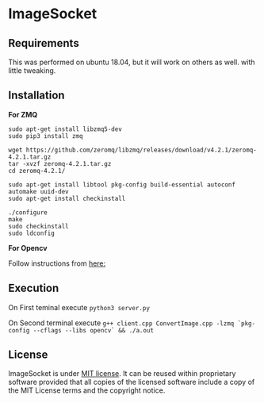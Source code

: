 # ImageSocket

## Requirements
This was performed on ubuntu 18.04, but it will work on others as well. with little tweaking.

## Installation

**For ZMQ**
```
sudo apt-get install libzmq5-dev
sudo pip3 install zmq

wget https://github.com/zeromq/libzmq/releases/download/v4.2.1/zeromq-4.2.1.tar.gz
tar -xvzf zeromq-4.2.1.tar.gz
cd zeromq-4.2.1/

sudo apt-get install libtool pkg-config build-essential autoconf automake uuid-dev
sudo apt-get install checkinstall

./configure
make
sudo checkinstall
sudo ldconfig
```
**For Opencv**

Follow instructions from [here:](https://github.com/jayrambhia/Install-OpenCV)

## Execution

On First teminal execute ```python3 server.py ```

On Second terminal execute ```g++ client.cpp ConvertImage.cpp -lzmq `pkg-config --cflags --libs opencv` && ./a.out ```

## License

ImageSocket is under [MIT license](http://en.wikipedia.org/wiki/MIT_License). It can be reused within proprietary software provided that all copies of the licensed software include a copy of the MIT License terms and the copyright notice.
